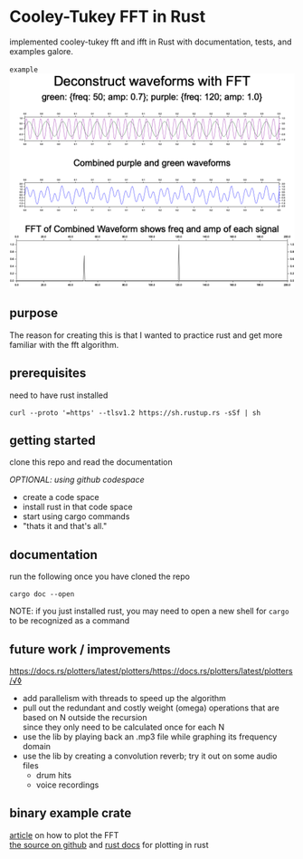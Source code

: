 # Cooley-Tukey FFT in Rust

implemented cooley-tukey fft and ifft in Rust with documentation, tests, and examples galore.

`example`  
![signal deconstruction with FFT](plotters-doc-data/fft.png)

## purpose

The reason for creating this is that I wanted to practice rust and get more familiar with the fft algorithm.

## prerequisites

need to have rust installed
```shell
curl --proto '=https' --tlsv1.2 https://sh.rustup.rs -sSf | sh
```

## getting started

clone this repo and read the documentation

*OPTIONAL: using github codespace*
- create a code space
- install rust in that code space
- start using cargo commands
- "thats it and that's all."

## documentation

run the following once you have cloned the repo 
```shell
cargo doc --open
```
NOTE: if you just installed rust, you may need to open a new shell for `cargo` to be recognized as a command

## future work / improvements
https://docs.rs/plotters/latest/plotters/https://docs.rs/plotters/latest/plotters/√◊
- add parallelism with threads to speed up the algorithm
- pull out the redundant and costly weight (omega) operations that are based on N outside the recursion  
  since they only need to be calculated once for each N
- use the lib by playing back an .mp3 file while graphing its frequency domain
- use the lib by creating a convolution reverb; try it out on some audio files
  - drum hits
  - voice recordings

## binary example crate

[article](https://www.mathworks.com/help/matlab/ref/fft.html) on how to plot the FFT  
[the source on github](https://github.com/plotters-rs/plotters) and 
[rust docs](https://docs.rs/plotters/latest/plotters/) for plotting in rust
